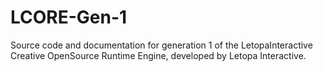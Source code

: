 # LCORE-Gen-1
Source code and documentation for generation 1 of the LetopaInteractive Creative OpenSource Runtime Engine, developed by Letopa Interactive.
